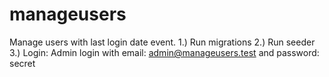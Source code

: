 # manageusers
Manage users with last login date event.
1.) Run migrations
2.) Run seeder
3.) Login:
 Admin login with email: admin@manageusers.test and password: secret
